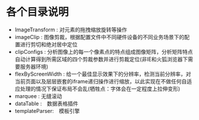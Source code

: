 ﻿# 各个目录说明
* ImageTransform  : 对元素的拖拽缩放旋转等操作
* imageClip : 图像剪裁，根据配置文件中不同硬件设备的不同业务场景下的配置进行剪切和绝对居中定位
* clipConfigs : 分析图像上的每一个像素点的特点组成图像矩阵，分析矩阵特点自动计算得到所需区域的四个剪裁参数并进行剪裁定位(非IE和火狐浏览器下需要服务器环境)
* flexByScreenWidth : 给一个最佳显示效果下的分辨率，检测当前分辨率，对当前页面以及层层嵌套的iframe递归操作进行缩放，以此实现在不做任何自适应处理的情况下保证布局不会乱(牺牲点：字体会在一定程度上拉伸变形)
* marquee : 无缝滚动
* dataTable :　数据表格插件
* templateParser:　模板引擎